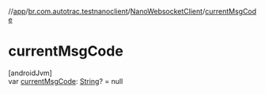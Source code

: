 //[app](../../../index.md)/[br.com.autotrac.testnanoclient](../index.md)/[NanoWebsocketClient](index.md)/[currentMsgCode](current-msg-code.md)

# currentMsgCode

[androidJvm]\
var [currentMsgCode](current-msg-code.md): [String](https://kotlinlang.org/api/latest/jvm/stdlib/kotlin/-string/index.html)? = null
